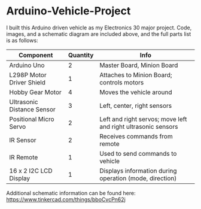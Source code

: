 # Arduino-Vehicle-Project
 I built this Arduino driven vehicle as my Electronics 30 major project. Code, images, and a schematic diagram are included above, and the full parts list is as follows:

|Component|Quantity|Info|
|-|-|-|
|Arduino Uno|2|Master Board, Minion Board|
|L298P Motor Driver Shield|1|Attaches to Minion Board; controls motors|
|Hobby Gear Motor|4|Moves the vehicle around|
|Ultrasonic Distance Sensor|3|Left, center, right sensors|
|Positional Micro Servo|2|Left and right servos; move left and right ultrasonic sensors|
|IR Sensor|2|Receives commands from remote|
|IR Remote|1|Used to send commands to vehicle|
|16 x 2 I2C LCD Display|1|Displays information during operation (mode, direction)|

Additional schematic information can be found here: https://www.tinkercad.com/things/bboCvcPn62j
